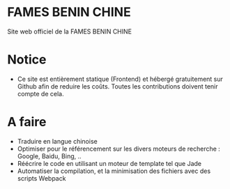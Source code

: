 # FAMES BENIN CHINE
Site web officiel de la FAMES BENIN CHINE

# Notice
- Ce site est entièrement statique (Frontend) et hébergé gratuitement sur Github afin de reduire les coûts. Toutes les contributions doivent tenir compte de cela.

# A faire
- Traduire en langue chinoise
- Optimiser pour le référencement sur les divers moteurs de recherche : Google, Baidu, Bing, ..
- Réécrire le code en utilisant un moteur de template tel que Jade
- Automatiser la compilation, et la minimisation des fichiers avec des scripts Webpack
